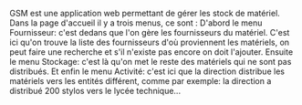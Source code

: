 GSM est une application web permettant de gérer les stock de matériel. 
Dans la page d'accueil il y a trois menus, ce sont :
D'abord le menu Fournisseur: c'est dedans que l'on gère les fournisseurs du matériel. C'est ici qu'on trouve la liste des fournisseurs d'où proviennent les matériels, on peut faire une recherche et s'il n'existe pas encore on doit l'ajouter.
Ensuite le menu Stockage: c'est là qu'on met le reste des matériels qui ne sont pas distribués.
Et enfin le menu Activité: c'est ici que la direction distribue les matériels vers les entités différent, comme par exemple: la direction a distribué 200 stylos vers le lycée technique...  
